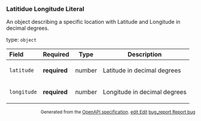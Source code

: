 <!--- This is a generated file, do not edit! -->
<!--- [START maps_http_schema_latitudelongitudeliteral] -->
<h3 class="schema-object" id="LatitudeLongitudeLiteral">Latitidue Longitude Literal</h3>

An object describing a specific location with Latitude and Longitude in decimal degrees.

type: `object`

| Field       | Required     | Type   | Description                                                                        |
| :---------- | ------------ | ------ | ---------------------------------------------------------------------------------- |
| `latitude`  | **required** | number | <div class="nonref-property-description"><p>Latitude in decimal degrees</p></div>  |
| `longitude` | **required** | number | <div class="nonref-property-description"><p>Longitude in decimal degrees</p></div> |

<p style="text-align: right; font-size: smaller;">Generated from the <a class="gc-analytics-event" data-category="GMP" data-label="openapi-github" href="https://github.com/googlemaps/openapi-specification" title="Google Maps Platform OpenAPI Specification" class="external">OpenAPI specification</a>.
 <a class="gc-analytics-event" data-category="GMP" data-label="openapi-github" href="https://github.com/googlemaps/openapi-specification/blob/main/specification/schema" title="Edit on GitHub"><span class="material-icons">edit</span> Edit</a>
 <a class="gc-analytics-event" data-category="GMP" data-label="openapi-github" href="https://github.com/googlemaps/openapi-specification/issues/new?assignees=&labels=type%3A+bug%2C+triage+me&template=bug_report.md&title=[schema] Bug - LatitudeLongitudeLiteral" title="File bug for schema on GitHub"><span class="material-icons">bug_report</span> Report bug</a>
</p>

<!--- [END maps_http_schema_latitudelongitudeliteral] -->
